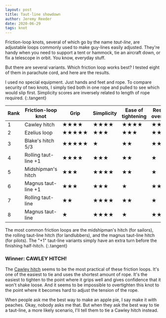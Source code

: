 ```yaml
---
layout: post
title: Taut-line showdown
author: Jeremy Reeder
date: 2020-06-29
tags: knot
---
```


Friction-loop knots, several of which go by the name _taut-line_, are
adjustable loops commonly used to make guy-lines easily adjusted. They're handy
when you need to support a tent or hammock, tie an aircraft down, or fix a
telescope in orbit. You know, everyday stuff.

But there are several variants. Which friction loop works best? I tested eight
of them in parachute cord, and here are the results.

I used no special equipment. Just hands and feet and rope. To compare security
of two knots, I simply tied both in one rope and pulled to see which would slip
first. Simplicity scores are inversely related to length of rope required.
{:.tangent}

| Rank | Friction-loop knot   | Grip  | Simplicity | Ease of tightening | Resistance to overtightening |
|------|----------------------|-------|------------|--------------------|------------------------------|
| 1    | Cawley hitch         | ★★★★  | ★★★★       | ★★★★               | ★★★★★                        |
| 2    | Ezelius loop         | ★★★★★ | ★★★        | ★★★                | ★★                           |
| 3    | Blake's hitch 5/3    | ★★★★★ | ★          | ★★                 | ★★★★                         |
| 4    | Rolling taut-line +1 | ★★★★  | ★★★        | ★★                 | ★                            |
| 5    | Midshipman's hitch   | ★★★   | ★★★★       | ★★                 | ★                            |
| 6    | Magnus taut-line +1  | ★★★   | ★★★        | ★                  | ★★                           |
| 7    | Rolling taut-line    | ★★    | ★★★★       | ★★                 | ★                            |
| 8    | Magnus taut-line     | ★     | ★★★★       | ★                  | ★★★                          |

The most common friction loops are the midshipman's hitch (for sailors), the
rolling taut-line hitch (for landlubbers), and the magnus taut-line hitch (for
pilots). The "+1" taut-line variants simply have an extra turn before the
finishing half-hitch.
{:.tangent}

### Winner: CAWLEY HITCH!

The [Cawley hitch][cawley-hitch] seems to be the most practical of these
friction loops. It's one of the easiest to tie and uses the shortest amount of
rope. It's the easiest to tighten to the point where it grips well and gives
confidence that it won't shake loose. And it seems to be impossible to
overtighten this knot to the point where it becomes hard to adjust the tension
of the rope.

When people ask me the best way to make an apple pie, I say make it with
peaches. Okay, nobody asks me that. But when they ask the best way to tie a
taut-line, a more likely scenario, I'll tell them to tie a Cawley hitch
instead.


[cawley-hitch]: https://en.wikipedia.org/wiki/Adjustable_grip_hitch
